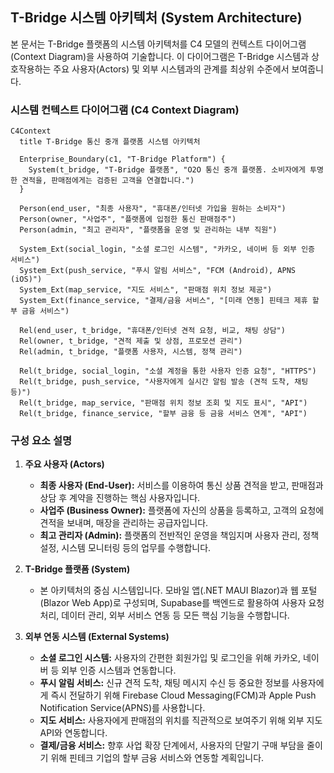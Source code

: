 ## T-Bridge 시스템 아키텍처 (System Architecture)

본 문서는 T-Bridge 플랫폼의 시스템 아키텍처를 C4 모델의 컨텍스트 다이어그램(Context Diagram)을 사용하여 기술합니다. 이 다이어그램은 T-Bridge 시스템과 상호작용하는 주요 사용자(Actors) 및 외부 시스템과의 관계를 최상위 수준에서 보여줍니다.

### 시스템 컨텍스트 다이어그램 (C4 Context Diagram)

```mermaid
C4Context
  title T-Bridge 통신 중개 플랫폼 시스템 아키텍처

  Enterprise_Boundary(c1, "T-Bridge Platform") {
    System(t_bridge, "T-Bridge 플랫폼", "O2O 통신 중개 플랫폼. 소비자에게 투명한 견적을, 판매점에게는 검증된 고객을 연결합니다.")
  }

  Person(end_user, "최종 사용자", "휴대폰/인터넷 가입을 원하는 소비자")
  Person(owner, "사업주", "플랫폼에 입점한 통신 판매점주")
  Person(admin, "최고 관리자", "플랫폼을 운영 및 관리하는 내부 직원")

  System_Ext(social_login, "소셜 로그인 시스템", "카카오, 네이버 등 외부 인증 서비스")
  System_Ext(push_service, "푸시 알림 서비스", "FCM (Android), APNS (iOS)")
  System_Ext(map_service, "지도 서비스", "판매점 위치 정보 제공")
  System_Ext(finance_service, "결제/금융 서비스", "[미래 연동] 핀테크 제휴 할부 금융 서비스")

  Rel(end_user, t_bridge, "휴대폰/인터넷 견적 요청, 비교, 채팅 상담")
  Rel(owner, t_bridge, "견적 제출 및 상점, 프로모션 관리")
  Rel(admin, t_bridge, "플랫폼 사용자, 시스템, 정책 관리")

  Rel(t_bridge, social_login, "소셜 계정을 통한 사용자 인증 요청", "HTTPS")
  Rel(t_bridge, push_service, "사용자에게 실시간 알림 발송 (견적 도착, 채팅 등)")
  Rel(t_bridge, map_service, "판매점 위치 정보 조회 및 지도 표시", "API")
  Rel(t_bridge, finance_service, "할부 금융 등 금융 서비스 연계", "API")

```

### 구성 요소 설명

1.  **주요 사용자 (Actors)**
    * **최종 사용자 (End-User):** 서비스를 이용하여 통신 상품 견적을 받고, 판매점과 상담 후 계약을 진행하는 핵심 사용자입니다.
    * **사업주 (Business Owner):** 플랫폼에 자신의 상품을 등록하고, 고객의 요청에 견적을 보내며, 매장을 관리하는 공급자입니다.
    * **최고 관리자 (Admin):** 플랫폼의 전반적인 운영을 책임지며 사용자 관리, 정책 설정, 시스템 모니터링 등의 업무를 수행합니다.

2.  **T-Bridge 플랫폼 (System)**
    * 본 아키텍처의 중심 시스템입니다. 모바일 앱(.NET MAUI Blazor)과 웹 포털(Blazor Web App)로 구성되며, Supabase를 백엔드로 활용하여 사용자 요청 처리, 데이터 관리, 외부 서비스 연동 등 모든 핵심 기능을 수행합니다.

3.  **외부 연동 시스템 (External Systems)**
    * **소셜 로그인 시스템:** 사용자의 간편한 회원가입 및 로그인을 위해 카카오, 네이버 등 외부 인증 시스템과 연동합니다.
    * **푸시 알림 서비스:** 신규 견적 도착, 채팅 메시지 수신 등 중요한 정보를 사용자에게 즉시 전달하기 위해 Firebase Cloud Messaging(FCM)과 Apple Push Notification Service(APNS)를 사용합니다.
    * **지도 서비스:** 사용자에게 판매점의 위치를 직관적으로 보여주기 위해 외부 지도 API와 연동합니다.
    * **결제/금융 서비스:** 향후 사업 확장 단계에서, 사용자의 단말기 구매 부담을 줄이기 위해 핀테크 기업의 할부 금융 서비스와 연동할 계획입니다.
